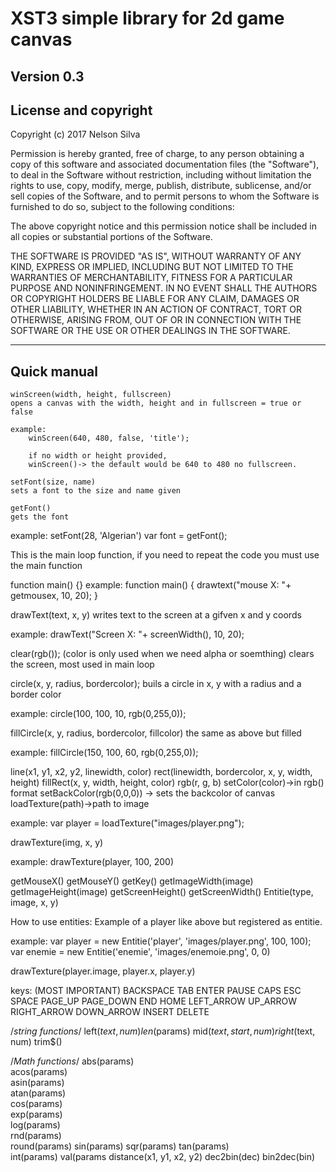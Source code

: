 # XST3 simple library for 2d game canvas

**Version 0.3**
---

## License and copyright

Copyright (c) 2017 Nelson Silva

Permission is hereby granted, free of charge, to any person obtaining a copy
of this software and associated documentation files (the "Software"), to deal
in the Software without restriction, including without limitation the rights
to use, copy, modify, merge, publish, distribute, sublicense, and/or sell
copies of the Software, and to permit persons to whom the Software is
furnished to do so, subject to the following conditions:

The above copyright notice and this permission notice shall be included in
all copies or substantial portions of the Software.

THE SOFTWARE IS PROVIDED "AS IS", WITHOUT WARRANTY OF ANY KIND, EXPRESS OR
IMPLIED, INCLUDING BUT NOT LIMITED TO THE WARRANTIES OF MERCHANTABILITY,
FITNESS FOR A PARTICULAR PURPOSE AND NONINFRINGEMENT. IN NO EVENT SHALL THE
AUTHORS OR COPYRIGHT HOLDERS BE LIABLE FOR ANY CLAIM, DAMAGES OR OTHER
LIABILITY, WHETHER IN AN ACTION OF CONTRACT, TORT OR OTHERWISE, ARISING FROM,
OUT OF OR IN CONNECTION WITH THE SOFTWARE OR THE USE OR OTHER DEALINGS IN
THE SOFTWARE.

---

## Quick manual
```
winScreen(width, height, fullscreen)
opens a canvas with the width, height and in fullscreen = true or false

example:
	winScreen(640, 480, false, 'title');
    
    if no width or height provided,
	winScreen()-> the default would be 640 to 480 no fullscreen. 

setFont(size, name)
sets a font to the size and name given

getFont()
gets the font
```
example:
	setFont(28, 'Algerian')
	var font = getFont();

This is the main loop function, if you need to repeat the code you must use the main function

function main() {}
example:
	function main() {
		drawtext("mouse X: "+ getmousex, 10, 20);
	}

drawText(text, x, y)
writes text to the screen at a gifven x and y coords

example:
	drawText("Screen X: "+ screenWidth(), 10, 20);

clear(rgb()); (color is only used when we need alpha or soemthing)
clears the screen, most used in main loop

circle(x, y, radius, bordercolor);
buils a circle in x, y with a radius and a border color 

example:
	circle(100, 100, 10, rgb(0,255,0));

fillCircle(x, y, radius, bordercolor, fillcolor)
the same as above but filled

example:
	fillCircle(150, 100, 60, rgb(0,255,0));

line(x1, y1, x2, y2, linewidth, color)
rect(linewidth, bordercolor, x, y, width, height)
fillRect(x, y, width, height, color)
rgb(r, g, b)
setColor(color)->in rgb() format
setBackColor(rgb(0,0,0)) -> sets the backcolor of canvas
loadTexture(path)->path to image

example:
	var player = loadTexture("images/player.png");

drawTexture(img, x, y)
	
example:
	drawTexture(player, 100, 200)

getMouseX()
getMouseY()
getKey()
getImageWidth(image)
getImageHeight(image)
getScreenHeight()
getScreenWidth()
Entitie(type, image, x, y)

How to use entities:
Example of a player like above but registered as entitie.

example:
	var player = new Entitie('player', 'images/player.png', 100, 100);
	var enemie = new Entitie('enemie', 'images/enemoie.png', 0, 0)

drawTexture(player.image, player.x, player.y)

keys: (MOST IMPORTANT)
	BACKSPACE
     TAB
     ENTER
     PAUSE
     CAPS
     ESC
     SPACE
     PAGE_UP
     PAGE_DOWN
     END
     HOME
     LEFT_ARROW
     UP_ARROW
     RIGHT_ARROW
     DOWN_ARROW
     INSERT
     DELETE

/*string functions*/
left$(text, num)
len$(params)
mid$(text, start, num)
right$(text, num)
trim$()


/*Math functions*/
abs(params)   
acos(params)  
asin(params)  
atan(params)  
cos(params)   
exp(params)   
log(params)   
rnd(params)   
round(params) 
sin(params)
sqr(params)
tan(params)  
int(params)
val(params
distance(x1, y1, x2, y2)
dec2bin(dec)
bin2dec(bin)
